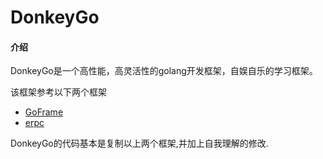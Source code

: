 # DonkeyGo

#### 介绍

DonkeyGo是一个高性能，高灵活性的golang开发框架，自娱自乐的学习框架。

该框架参考以下两个框架

* [GoFrame](https://gitee.com/johng/gf)
* [erpc](https://gitee.com/henrylee/erpc)

DonkeyGo的代码基本是复制以上两个框架,并加上自我理解的修改.


